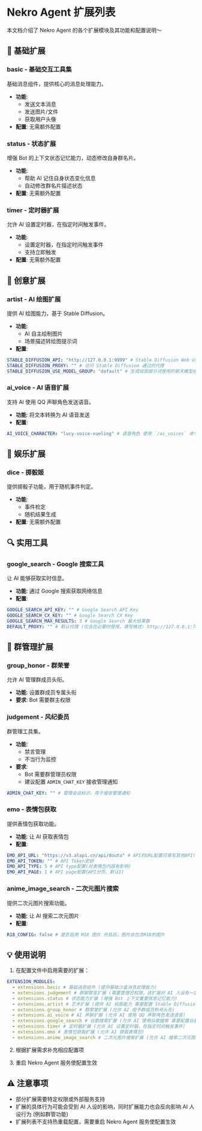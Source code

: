 # Nekro Agent 扩展列表

本文档介绍了 Nekro Agent 的各个扩展模块及其功能和配置说明～

## 🎯 基础扩展

### basic - 基础交互工具集

基础消息组件，提供核心的消息处理能力。

- **功能**:
  - 发送文本消息
  - 发送图片/文件
  - 获取用户头像
- **配置**: 无需额外配置

### status - 状态扩展

增强 Bot 的上下文状态记忆能力，动态修改自身群名片。

- **功能**:
  - 帮助 AI 记住自身状态变化信息
  - 自动修改群名片描述状态
- **配置**: 无需额外配置

### timer - 定时器扩展

允许 AI 设置定时器，在指定时间触发事件。

- **功能**:
  - 设置定时器，在指定时间触发事件
  - 支持立即触发
- **配置**: 无需额外配置

## 🎨 创意扩展

### artist - AI 绘图扩展

提供 AI 绘图能力，基于 Stable Diffusion。

- **功能**:
  - AI 自主绘制图片
  - 场景描述转绘图提示词
- **配置**:

```yaml
STABLE_DIFFUSION_API: "http://127.0.0.1:9999" # Stable Diffusion Web UI 访问地址
STABLE_DIFFUSION_PROXY: "" # 访问 Stable Diffusion 通过的代理
STABLE_DIFFUSION_USE_MODEL_GROUP: "default" # 生成绘图提示词使用的聊天模型组名称
```

### ai_voice - AI 语音扩展

支持 AI 使用 QQ 声聊角色发送语音。

- **功能**: 将文本转换为 AI 语音发送
- **配置**:

```yaml
AI_VOICE_CHARACTER: "lucy-voice-xueling" # 语音角色 使用 `/ai_voices` 命令查看支持的语音角色
```

## 🎲 娱乐扩展

### dice - 掷骰姬

提供掷骰子功能，用于随机事件判定。

- **功能**:
  - 事件检定
  - 随机结果生成
- **配置**: 无需额外配置

## 🔍 实用工具

### google_search - Google 搜索工具

让 AI 能够获取实时信息。

- **功能**: 通过 Google 搜索获取网络信息
- **配置**:

```yaml
GOOGLE_SEARCH_API_KEY: "" # Google Search API Key
GOOGLE_SEARCH_CX_KEY: "" # Google Search CX Key
GOOGLE_SEARCH_MAX_RESULTS: 3 # Google Search 最大结果数
DEFAULT_PROXY: "" # 默认代理 (仅会在必要时使用，填写格式: http://127.0.0.1:7890)
```

## 👑 群管理扩展

### group_honor - 群荣誉

允许 AI 管理群成员头衔。

- **功能**: 设置群成员专属头衔
- **要求**: Bot 需要群主权限

### judgement - 风纪委员

群管理工具集。

- **功能**:
  - 禁言管理
  - 不当行为监控
- **要求**:
  - Bot 需要群管理员权限
  - 建议配置 `ADMIN_CHAT_KEY` 接收管理通知

```yaml
ADMIN_CHAT_KEY: "" # 管理会话标识，用于接收管理通知
```

### emo - 表情包获取

提供表情包获取功能。

- **功能**: 让 AI 获取表情包
- **配置**: 

```yaml
EMO_API_URL: "https://v3.alapi.cn/api/doutu" # API的URL配置可填写其他API(需更改默认API设置)
EMO_API_TOKEN: "" # API Token密钥
EMO_API_TYPE: 5 # API type配置(对表情包内容有影响)
EMO_API_PAGE: 1 # API page配置(API分页，默认1)
```

### anime_image_search - 二次元图片搜索

提供二次元图片搜索功能。

- **功能**: 让 AI 搜索二次元图片
- **配置**: 

```yaml
R18_CONFIG: false # 是否启用 R18 图片 开启后，图片会包含R18的图片
```


## 💡 使用说明

1. 在配置文件中启用需要的扩展：

```yaml
EXTENSION_MODULES:
  - extensions.basic # 基础消息组件 (提供基础沙盒消息处理能力)
  - extensions.judgement # 群聊禁言扩展 (需要管理员权限，该扩展对 AI 人设有一定影响)
  - extensions.status # 状态能力扩展 (增强 Bot 上下文重要信息记忆能力)
  - extensions.artist # 艺术扩展 (提供 AI 绘图能力 需要配置 Stable Diffusion 后端 API 地址)
  - extensions.group_honor # 群荣誉扩展 (允许 AI 授予群成员称号头衔)
  - extensions.ai_voice # AI 声聊扩展 (允许 AI 使用 QQ 声聊角色发送语音)
  - extensions.google_search # 谷歌搜索扩展 (允许 AI 使用谷歌搜索 需要配置谷歌 API 密钥)
  - extensions.timer # 定时器扩展 (允许 AI 设置定时器，在指定时间触发事件)
  - extensions.emo # 表情包获取扩展 (允许 AI 获取表情包)
  - extensions.anime_image_search # 二次元图片搜索扩展 (允许 AI 搜索二次元图片)
```

2. 根据扩展需求补充相应配置项

3. 重启 Nekro Agent 服务使配置生效

## ⚠️ 注意事项

- 部分扩展需要特定权限或外部服务支持
- 扩展的具体行为可能会受到 AI 人设的影响，同时扩展能力也会反向影响 AI 人设行为 (例如群管功能)
- 扩展列表不支持热重载配置，需要重启 Nekro Agent 服务使配置生效
